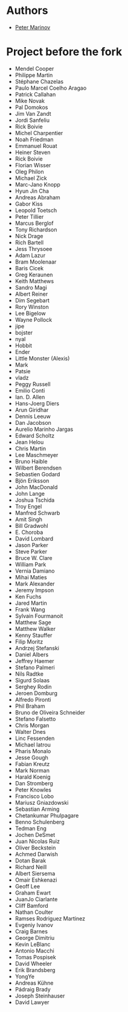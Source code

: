 # Authors

* [Peter Marinov](https://hangar118.sdf.org/)

# Project before the fork

* Mendel Cooper
* Philippe Martin
* Stéphane Chazelas
* Paulo Marcel Coelho Aragao
* Patrick Callahan
* Mike Novak
* Pal Domokos
* Jim Van Zandt
* Jordi Sanfeliu
* Rick Boivie
* Michel Charpentier
* Noah Friedman
* Emmanuel Rouat
* Heiner Steven
* Rick Boivie
* Florian Wisser
* Oleg Philon
* Michael Zick
* Marc-Jano Knopp
* Hyun Jin Cha
* Andreas Abraham
* Gabor Kiss
* Leopold Toetsch
* Peter Tillier
* Marcus Berglof
* Tony Richardson
* Nick Drage
* Rich Bartell
* Jess Thrysoee
* Adam Lazur
* Bram Moolenaar
* Baris Cicek
* Greg Keraunen
* Keith Matthews
* Sandro Magi
* Albert Reiner
* Dim Segebart
* Rory Winston
* Lee Bigelow
* Wayne Pollock
* jipe
* bojster
* nyal
* Hobbit
* Ender
* Little Monster (Alexis)
* Mark
* Patsie
* vladz
* Peggy Russell
* Emilio Conti
* Ian. D. Allen
* Hans-Joerg Diers
* Arun Giridhar
* Dennis Leeuw
* Dan Jacobson
* Aurelio Marinho Jargas
* Edward Scholtz
* Jean Helou
* Chris Martin
* Lee Maschmeyer
* Bruno Haible
* Wilbert Berendsen
* Sebastien Godard
* Bjön Eriksson
* John MacDonald
* John Lange
* Joshua Tschida
* Troy Engel
* Manfred Schwarb
* Amit Singh
* Bill Gradwohl
* E. Choroba
* David Lombard
* Jason Parker
* Steve Parker
* Bruce W. Clare
* William Park
* Vernia Damiano
* Mihai Maties
* Mark Alexander
* Jeremy Impson
* Ken Fuchs
* Jared Martin
* Frank Wang
* Sylvain Fourmanoit
* Matthew Sage
* Matthew Walker
* Kenny Stauffer
* Filip Moritz
* Andrzej Stefanski
* Daniel Albers
* Jeffrey Haemer
* Stefano Palmeri
* Nils Radtke
* Sigurd Solaas
* Serghey Rodin
* Jeroen Domburg
* Alfredo Pironti
* Phil Braham
* Bruno de Oliveira Schneider
* Stefano Falsetto
* Chris Morgan
* Walter Dnes
* Linc Fessenden
* Michael Iatrou
* Pharis Monalo
* Jesse Gough
* Fabian Kreutz
* Mark Norman
* Harald Koenig
* Dan Stromberg
* Peter Knowles
* Francisco Lobo
* Mariusz Gniazdowski
* Sebastian Arming
* Chetankumar Phulpagare
* Benno Schulenberg
* Tedman Eng
* Jochen DeSmet
* Juan Nicolas Ruiz
* Oliver Beckstein
* Achmed Darwish
* Dotan Barak
* Richard Neill
* Albert Siersema
* Omair Eshkenazi
* Geoff Lee
* Graham Ewart
* JuanJo Ciarlante
* Cliff Bamford
* Nathan Coulter
* Ramses Rodriguez Martinez
* Evgeniy Ivanov
* Craig Barnes
* George Dimitriu
* Kevin LeBlanc
* Antonio Macchi
* Tomas Pospisek
* David Wheeler
* Erik Brandsberg
* YongYe
* Andreas Kühne
* Pádraig Brady
* Joseph Steinhauser
* David Lawyer
